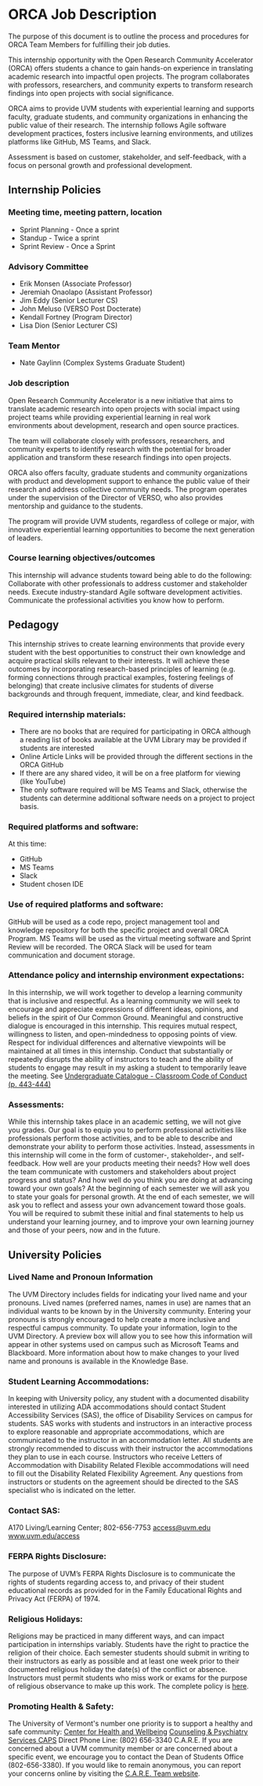 # ORCA Job Description

The purpose of this document is to outline the process and procedures for ORCA Team Members for fulfilling their job duties. 

This internship opportunity with the Open Research Community Accelerator (ORCA) offers students a chance to gain hands-on experience in translating academic research into impactful open projects. The program collaborates with professors, researchers, and community experts to transform research findings into open projects with social significance. 

ORCA aims to provide UVM students with experiential learning and supports faculty, graduate students, and community organizations in enhancing the public value of their research. The internship follows Agile software development practices, fosters inclusive learning environments, and utilizes platforms like GitHub, MS Teams, and Slack. 

Assessment is based on customer, stakeholder, and self-feedback, with a focus on personal growth and professional development. 

## Internship Policies
### Meeting time, meeting pattern, location 
- Sprint Planning - Once a sprint
- Standup - Twice a sprint
- Sprint Review - Once a Sprint

### Advisory Committee
- Erik Monsen (Associate Professor)
- Jeremiah Onaolapo (Assistant Professor)
- Jim Eddy (Senior Lecturer CS)
- John Meluso (VERSO Post Docterate)
- Kendall Fortney (Program Director)
- Lisa Dion (Senior Lecturer CS)

### Team Mentor
- Nate Gaylinn (Complex Systems Graduate Student)

###  Job description
Open Research Community Accelerator is a new initiative that aims to translate academic research into open projects with social impact using project teams while providing experiential learning in real work environments about development, research and open source practices.

The team will collaborate closely with professors, researchers, and community experts to identify research with the potential for broader application and transform these research findings into open projects.

ORCA also offers faculty, graduate students and community organizations with product and development support to enhance the public value of their research and address collective community needs. The program operates under the supervision of the Director of VERSO, who also provides mentorship and guidance to the students.

The program will provide UVM students, regardless of college or major, with innovative experiential learning opportunities to become the next generation of leaders. 

### Course learning objectives/outcomes
This internship will advance students toward being able to do the following:
Collaborate with other professionals to address customer and stakeholder needs.
Execute industry-standard Agile software development activities.
Communicate the professional activities you know how to perform.

## Pedagogy
This internship strives to create learning environments that provide every student with the best opportunities to construct their own knowledge and acquire practical skills relevant to their interests. It will achieve these outcomes by incorporating research-based principles of learning (e.g. forming connections through practical examples, fostering feelings of belonging) that create inclusive climates for students of diverse backgrounds and through frequent, immediate, clear, and kind feedback.
### Required internship materials:
- There are no books that are required for participating in ORCA although a reading list of books available at the UVM Library may be provided if students are interested
- Online Article Links will be provided through the different sections in the ORCA GitHub
- If there are any shared video, it will be on a free platform for viewing (like YouTube)
- The only software required will be MS Teams and Slack, otherwise the students can determine additional software needs on a project to project basis. 
### Required platforms and software: 
At this time:
- GitHub
- MS Teams
- Slack
- Student chosen IDE
### Use of required platforms and software:
GitHub will be used as a code repo, project management tool and knowledge repository for both the specific project and overall ORCA Program. MS Teams will be used as the virtual meeting software and Sprint Review will be recorded. The ORCA Slack will be used for team communication and document storage.
### Attendance policy and internship environment expectations: 
In this internship, we will work together to develop a learning community that is inclusive and respectful. As a learning community we will seek to encourage and appreciate expressions of different ideas, opinions, and beliefs in the spirit of Our Common Ground. Meaningful and constructive dialogue is encouraged in this internship. This requires mutual respect, willingness to listen, and open-mindedness to opposing points of view. Respect for individual differences and alternative viewpoints will be maintained at all times in this internship. Conduct that substantially or repeatedly disrupts the ability of instructors to teach and the ability of students to engage may result in my asking a student to temporarily leave the meeting. See [Undergraduate Catalogue - Classroom Code of Conduct (p. 443-444)](https://catalogue.uvm.edu/undergraduate/academicinfo/rightsandresponsibilities/)
### Assessments:
While this internship takes place in an academic setting, we will not give you grades. Our goal is to equip you to perform professional activities like professionals perform those activities, and to be able to describe and demonstrate your ability to perform those activities.
Instead, assessments in this internship will come in the form of customer-, stakeholder-, and self-feedback. How well are your products meeting their needs? How well does the team communicate with customers and stakeholders about project progress and status? And how well do you think you are doing at advancing toward your own goals?
At the beginning of each semester we will ask you to state your goals for personal growth. At the end of each semester, we will ask you to reflect and assess your own advancement toward those goals. You will be required to submit these initial and final statements to help us understand your learning journey, and to improve your own learning journey and those of your peers, now and in the future.

## University Policies
### Lived Name and Pronoun Information
The UVM Directory includes fields for indicating your lived name and your pronouns. Lived names (preferred names, names in use) are names that an individual wants to be known by in the University community. Entering your pronouns is strongly encouraged to help create a more inclusive and respectful campus community. To update your information, login to the UVM Directory. A preview box will allow you to see how this information will appear in other systems used on campus such as Microsoft Teams and Blackboard.
More information about how to make changes to your lived name and pronouns is available in the Knowledge Base. 
### Student Learning Accommodations: 
In keeping with University policy, any student with a documented disability interested in utilizing ADA accommodations should contact Student Accessibility Services (SAS), the office of Disability Services on campus for students.  SAS works with students and instructors in an interactive process to explore reasonable and appropriate accommodations, which are communicated to the instructor in an accommodation letter. All students are strongly recommended to discuss with their instructor the accommodations they plan to use in each course. Instructors who receive Letters of Accommodation with Disability Related Flexible accommodations will need to fill out the Disability Related Flexibility Agreement.  Any questions from instructors or students on the agreement should be directed to the SAS specialist who is indicated on the letter. 
### Contact SAS:
A170 Living/Learning Center;
802-656-7753
access@uvm.edu 
www.uvm.edu/access
### FERPA Rights Disclosure: 
The purpose of UVM’s FERPA Rights Disclosure is to communicate the rights of students regarding access to, and privacy of their student educational records as provided for in the Family Educational Rights and Privacy Act (FERPA) of 1974. 
### Religious Holidays: 
Religions may be practiced in many different ways, and can impact participation in internships variably. Students have the right to practice the religion of their choice. Each semester students should submit in writing to their instructors as early as possible and at least one week prior to their documented religious holiday the date(s) of the conflict or absence. Instructors must permit students who miss work or exams for the purpose of religious observance to make up this work. The complete policy is [here](https://www.uvm.edu/registrar/religious-holidays). 
### Promoting Health & Safety:  
The University of Vermont's number one priority is to support a healthy and safe community: 
[Center for Health and Wellbeing](https://www.uvm.edu/health)
[Counseling & Psychiatry Services CAPS](https://www.uvm.edu/health/CAPS)  Direct Phone Line: (802) 656-3340
C.A.R.E.  If you are concerned about a UVM community member or are concerned about a specific event, we encourage you to contact the Dean of Students Office (802-656-3380).   If you would like to remain anonymous, you can report your concerns online by visiting the [C.A.R.E. Team website](https://www.uvm.edu/deanofstudents/student_advocacy/care_form).
